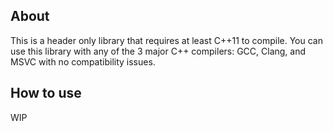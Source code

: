 ## About
This is a header only library that requires at least C++11 to compile. You can use this library with any of the 3 major C++ compilers: GCC, Clang, and MSVC with no compatibility issues.

## How to use
WIP
